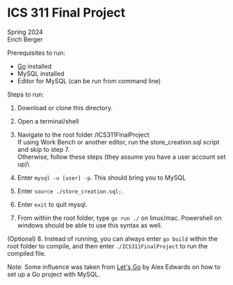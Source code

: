 # ICS 311 Final Project
Spring 2024\
Erich Berger


Prerequisites to run:
- [Go](https://go.dev/doc/install) installed 
- MySQL installed
- Editor for MySQL (can be run from command line)

Steps to run:
1. Download or clone this directory.
2. Open a terminal/shell
3. Navigate to the root folder /ICS311FinalProject \
If using Work Bench or another editor, run the store_creation.sql script and skip to step 7.\
Otherwise, follow these steps (they assume you have a user account set up)\
4. Enter `mysql -u [user] -p`. This should bring you to MySQL
5. Enter `source ./store_creation.sql;`.
6. Enter `exit` to quit mysql.

7. From within the root folder, type `go run ./` on linux/mac. Powershell on windows should be able to use this syntax as well.

(Optional)
8. Instead of running, you can always enter `go build` within the root folder to compile, and then enter `./ICS311FinalProject` to run the compiled file.

Note: Some influence was taken from [Let's Go](https://lets-go.alexedwards.net/) by Alex Edwards on how to set up a Go project with MySQL. 
